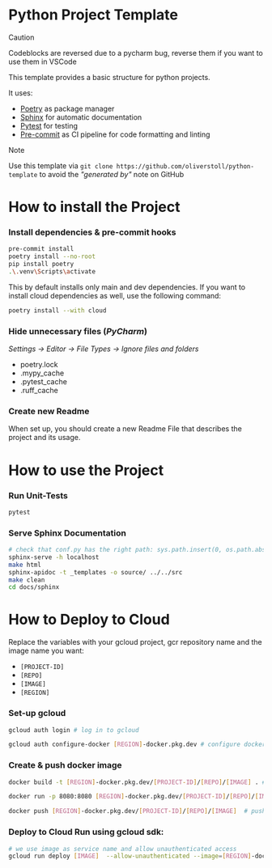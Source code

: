 # Python Project Template
> [!Caution]
> Codeblocks are reversed due to a pycharm bug, reverse them if you want to use them in VSCode

This template provides a basic structure for python projects.

It uses:
- [Poetry](https://python-poetry.org/) as package manager
- [Sphinx](https://www.sphinx-doc.org/en/master/) for automatic documentation
- [Pytest](https://docs.pytest.org/en/stable/) for testing
- [Pre-commit](https://pre-commit.com/) as CI pipeline for code formatting and linting

> [!NOTE]
> Use this template via `git clone https://github.com/oliverstoll/python-template` to avoid the *"generated by"* note on GitHub

# How to install the Project

### Install dependencies & pre-commit hooks 
```bash
pre-commit install
poetry install --no-root
pip install poetry
.\.venv\Scripts\activate
```

This by default installs only main and dev dependencies. If you want to install cloud dependencies as well, use the following command:

```bash
poetry install --with cloud
```

### Hide unnecessary files (*PyCharm*)
*Settings -> Editor -> File Types -> Ignore files and folders*
- poetry.lock
- .mypy_cache
- .pytest_cache
- .ruff_cache

### Create new Readme
When set up, you should create a new Readme File that describes the project and its usage.


# How to use the Project


### Run Unit-Tests
```bash
pytest
```

### Serve Sphinx Documentation
```bash
# check that conf.py has the right path: sys.path.insert(0, os.path.abspath(".."))
sphinx-serve -h localhost
make html
sphinx-apidoc -t _templates -o source/ ../../src
make clean
cd docs/sphinx
```


# How to Deploy to Cloud
Replace the variables with your gcloud project, gcr repository name and the image name you want:
  - `[PROJECT-ID]`
  - `[REPO]`
  - `[IMAGE]`
  - `[REGION]`

### Set-up gcloud
```bash
gcloud auth login # log in to gcloud
```
```bash
gcloud auth configure-docker [REGION]-docker.pkg.dev # configure docker (only first time on device)
```

### Create & push docker image
```bash
docker build -t [REGION]-docker.pkg.dev/[PROJECT-ID]/[REPO]/[IMAGE] . # build docker image
```

```bash
docker run -p 8080:8080 [REGION]-docker.pkg.dev/[PROJECT-ID]/[REPO]/[IMAGE] # test locally
```

```bash
docker push [REGION]-docker.pkg.dev/[PROJECT-ID]/[REPO]/[IMAGE]  # push to artifact registry
```

### Deploy to Cloud Run using gcloud sdk:
```bash
# we use image as service name and allow unauthenticated access
gcloud run deploy [IMAGE]  --allow-unauthenticated --image=[REGION]-docker.pkg.dev/[PROJECT-ID]/[REPO]/[IMAGE]:latest --region=[REGION] --project=[PROJECT-ID]
```
